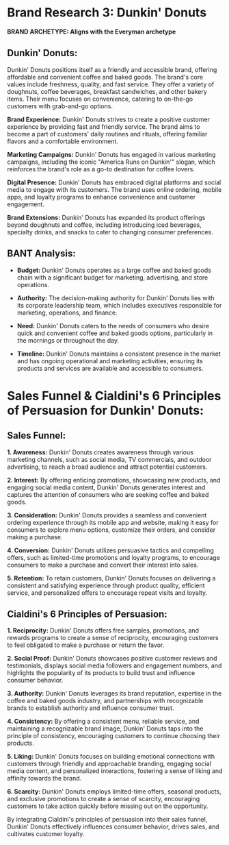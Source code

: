 # Brand Research 3: Dunkin' Donuts

**BRAND ARCHETYPE: Aligns with the Everyman archetype**

## Dunkin' Donuts:

Dunkin' Donuts positions itself as a friendly and accessible brand, offering affordable and convenient coffee and baked goods. The brand's core values include freshness, quality, and fast service. They offer a variety of doughnuts, coffee beverages, breakfast sandwiches, and other bakery items. Their menu focuses on convenience, catering to on-the-go customers with grab-and-go options. 

**Brand Experience:**
Dunkin' Donuts strives to create a positive customer experience by providing fast and friendly service. The brand aims to become a part of customers' daily routines and rituals, offering familiar flavors and a comfortable environment.

**Marketing Campaigns:**
 Dunkin' Donuts has engaged in various marketing campaigns, including the iconic "America Runs on Dunkin'" slogan, which reinforces the brand's role as a go-to destination for coffee lovers.

**Digital Presence:**
Dunkin' Donuts has embraced digital platforms and social media to engage with its customers. The brand uses online ordering, mobile apps, and loyalty programs to enhance convenience and customer engagement.

**Brand Extensions:** 
Dunkin' Donuts has expanded its product offerings beyond doughnuts and coffee, including introducing iced beverages, specialty drinks, and snacks to cater to changing consumer preferences.

## BANT Analysis:


- **Budget:**
 Dunkin' Donuts operates as a large coffee and baked goods chain with a significant budget for marketing, advertising, and store operations.

- **Authority:** 
The decision-making authority for Dunkin' Donuts lies with its corporate leadership team, which includes executives responsible for marketing, operations, and finance.

- **Need:** 
Dunkin' Donuts caters to the needs of consumers who desire quick and convenient coffee and baked goods options, particularly in the mornings or throughout the day.

- **Timeline:**
 Dunkin' Donuts maintains a consistent presence in the market and has ongoing operational and marketing activities, ensuring its products and services are available and accessible to consumers.

# Sales Funnel & Cialdini's 6 Principles of Persuasion for Dunkin' Donuts:

## Sales Funnel:

**1. Awareness:** Dunkin' Donuts creates awareness through various marketing channels, such as social media, TV commercials, and outdoor advertising, to reach a broad audience and attract potential customers.

**2. Interest:** By offering enticing promotions, showcasing new products, and engaging social media content, Dunkin' Donuts generates interest and captures the attention of consumers who are seeking coffee and baked goods.

**3. Consideration:** Dunkin' Donuts provides a seamless and convenient ordering experience through its mobile app and website, making it easy for consumers to explore menu options, customize their orders, and consider making a purchase.

**4. Conversion:** Dunkin' Donuts utilizes persuasive tactics and compelling offers, such as limited-time promotions and loyalty programs, to encourage consumers to make a purchase and convert their interest into sales.

**5. Retention:** To retain customers, Dunkin' Donuts focuses on delivering a consistent and satisfying experience through product quality, efficient service, and personalized offers to encourage repeat visits and loyalty.

## Cialdini's 6 Principles of Persuasion:

**1. Reciprocity:** Dunkin' Donuts offers free samples, promotions, and rewards programs to create a sense of reciprocity, encouraging customers to feel obligated to make a purchase or return the favor.

**2. Social Proof:** Dunkin' Donuts showcases positive customer reviews and testimonials, displays social media followers and engagement numbers, and highlights the popularity of its products to build trust and influence consumer behavior.

**3. Authority:** Dunkin' Donuts leverages its brand reputation, expertise in the coffee and baked goods industry, and partnerships with recognizable brands to establish authority and influence consumer trust.

**4. Consistency:** By offering a consistent menu, reliable service, and maintaining a recognizable brand image, Dunkin' Donuts taps into the principle of consistency, encouraging customers to continue choosing their products.

**5. Liking:** Dunkin' Donuts focuses on building emotional connections with customers through friendly and approachable branding, engaging social media content, and personalized interactions, fostering a sense of liking and affinity towards the brand.

**6. Scarcity:** Dunkin' Donuts employs limited-time offers, seasonal products, and exclusive promotions to create a sense of scarcity, encouraging customers to take action quickly before missing out on the opportunity.

By integrating Cialdini's principles of persuasion into their sales funnel, Dunkin' Donuts effectively influences consumer behavior, drives sales, and cultivates customer loyalty.